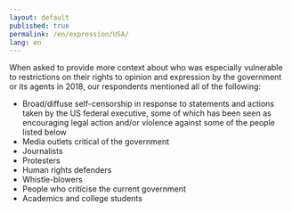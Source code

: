 ```yaml
---
layout: default
published: true
permalink: /en/expression/USA/
lang: en
---
```


When asked to provide more context about who was especially vulnerable to restrictions on their rights to opinion and expression by the government or its agents in 2018, our respondents mentioned all of the following:
-	Broad/diffuse self-censorship in response to statements and actions taken by the US federal executive, some of which has been seen as encouraging legal action and/or violence against some of the people listed below
-	Media outlets critical of the government
-	Journalists
-	Protesters
-	Human rights defenders
-	Whistle-blowers
-	People who criticise the current government
-	Academics and college students

